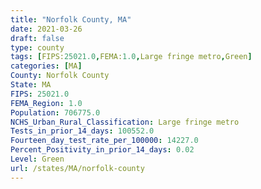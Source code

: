 ```yaml
---
title: "Norfolk County, MA"
date: 2021-03-26
draft: false
type: county
tags: [FIPS:25021.0,FEMA:1.0,Large fringe metro,Green]
categories: [MA]
County: Norfolk County
State: MA
FIPS: 25021.0
FEMA_Region: 1.0
Population: 706775.0
NCHS_Urban_Rural_Classification: Large fringe metro
Tests_in_prior_14_days: 100552.0
Fourteen_day_test_rate_per_100000: 14227.0
Percent_Positivity_in_prior_14_days: 0.02
Level: Green
url: /states/MA/norfolk-county
---
```



